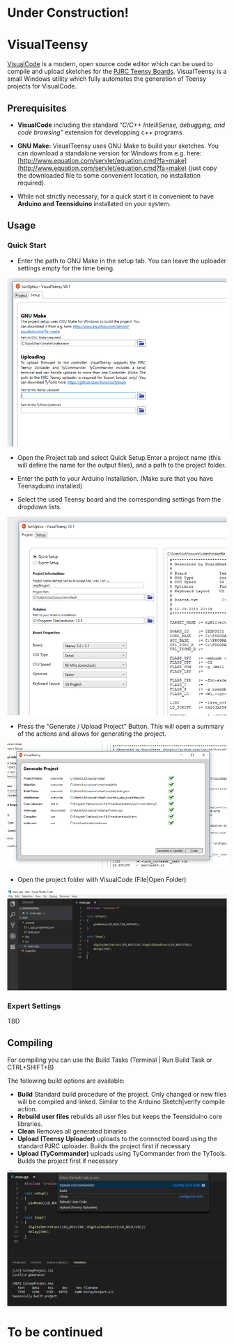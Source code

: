 # Under Construction!

# VisualTeensy
[VisualCode](https://code.visualstudio.com/) is a modern, open source code editor which can be used to compile and upload sketches for the [PJRC Teensy Boards](https://www.pjrc.com/). 
VisualTeensy is a small Windows utility which fully automates the generation of Teensy projects for VisualCode. 

## Prerequisites
- **VisualCode** including the standard <em>"C/C++ IntelliSense, debugging, and code browsing"</em> extension for developping c++ programs. 

- **GNU Make:** VisualTeensy uses GNU Make to build your sketches. You can download a standalone version for Windows from e.g. here: [http://www.equation.com/servlet/equation.cmd?fa=make](http://www.equation.com/servlet/equation.cmd?fa=make) (just copy the downloaded file to some convenient location, no installation required).

- While not strictly necessary, for a quick start it is convenient to have **Arduino and Teensiduino** installated on your system. 

## Usage
### Quick Start
- Enter the path to GNU Make in the setup tab. You can leave the uploader settings empty for the time being. 

![Setup](/media/setup.PNG)

- Open the Project tab and select Quick Setup.Enter a project name (this will define the name for the output files), and a path to the project folder. 

- Enter the path to your Arduino Installation. (Make sure that you have Teensyduino installed)

- Select the used Teensy board and the corresponding settings from the dropdown lists. 

![Quickstart](/media/quickSetupExample.PNG)


- Press the "Generate / Upload Project" Button. This will open a summary of the actions and allows for generating the project. 


![Generate](/media/generateDialog.PNG)


- Open the project folder with VisualCode (File|Open Folder)

![Generate](/media/folderView.PNG)


### Expert Settings
TBD

## Compiling
For compiling you can use the Build Tasks (Terminal | Run Build Task or CTRL+SHIFT+B)

The following build options are available: 
- **Build** Standard build procedure of the project. Only changed or new files will be compiled and linked. Similar to the Arduino Sketch|verify compile action. 
- **Rebuild user files** rebuilds all user files but keeps the Teensiduino core libraries. 
- **Clean** Removes all generated binaries
- **Upload (Teensy Uploader)** uploads to the connected board using the standard PJRC uploader. Builds the project first if necessary
- **Upload (TyCommander)** uploads using TyCommander from the TyTools. Builds the project first if necessary

![Build](/media/build.PNG)



# To be continued
